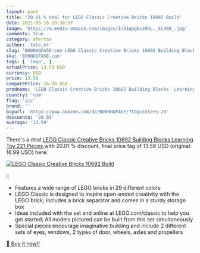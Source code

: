 ```yaml
---
layout: post
title: '20.01 % deal for LEGO Classic Creative Bricks 10692 Build'
date: 2021-05-16 19:38:57
image: 'https://m.media-amazon.com/images/I/51qng6vJdhL._SL400_.jpg'
comments: true
category: ofertas
author: 'tole.es'
slug: 'B00NHQFA5E-com LEGO Classic Creative Bricks 10692 Building Blocks...'
sku: 'B00NHQFA5E-com'
tags: [ 'lego', ]
actualPrice: 13.59 USD
currency: USD
price: 13.59
comparePrice: 16.99 USD
prodname: 'LEGO Classic Creative Bricks 10692 Building Blocks  Learning Toy  221 Pieces '
country: 'com'
flag: '🇺🇸'
brand: ''
buyurl: 'https://www.amazon.com/dp/B00NHQFA5E/?tag=tolees-20'
descuento: '20.01'
average: '13.59'
---
```


There's a deal [LEGO Classic Creative Bricks 10692 Building Blocks  Learning Toy  221 Pieces ](https://www.amazon.com/dp/B00NHQFA5E/?tag=tolees-20)  with  20.01 % discount, final price tag of  13.59 USD (original: 16.99 USD) here:

[![LEGO Classic Creative Bricks 10692 Build](https://m.media-amazon.com/images/I/51qng6vJdhL._SL400_.jpg)](https://www.amazon.com/dp/B00NHQFA5E/?tag=tolees-20)

ℹ️:

- Features a wide range of LEGO bricks in 29 different colors
- LEGO Classic is designed to inspire open-ended creativity with the LEGO brick; Includes a brick separator and comes in a sturdy storage box
- Ideas included with the set and online at LEGO.com/classic to help you get started; All models pictured can be built from this set simultaneously
- Special pieces encourage imaginative building and include 2 different sets of eyes, windows, 2 types of door, wheels, axles and propellers

[🛒 Buy it now!!](https://www.amazon.com/dp/B00NHQFA5E/?tag=tolees-20)
